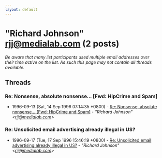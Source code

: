 ```yaml
---
layout: default
---
```


# "Richard Johnson" <rjj@medialab.com> (2 posts)

_Be aware that many list participants used multiple email addresses over their time active on the list. As such this page may not contain all threads available._

## Threads

### Re: Nonsense, absolute nonsense... [Fwd: HipCrime and Spam]
+ 1996-09-13 (Sat, 14 Sep 1996 07:14:35 +0800) - [Re: Nonsense, absolute nonsense... [Fwd: HipCrime and Spam]](/archive/1996/09/9ee6cf0e2e98ca5dd0ce29ab43891c55e77f3024e071467f1be5841ec249e499) - _"Richard Johnson" \<rjj@medialab.com\>_

### Re: Unsolicited email advertising already illegal in US?
+ 1996-09-17 (Tue, 17 Sep 1996 15:46:19 +0800) - [Re: Unsolicited email advertising already illegal in US?](/archive/1996/09/46bdbab5c3be8dc89ca56ee3b1f73821cd84fc149c93c42321f8b7736718a180) - _"Richard Johnson" \<rjj@medialab.com\>_


